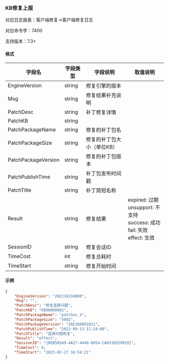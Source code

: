 ### KB修复上报

对应日志报表：客户端修复->客户端修复日志

对应命令字：7400

支持版本：7.3+

#### 格式

| 字段名 | 字段类型 | 字段说明 | 取值说明 |
| --- | --- | --- | --- |
| EngineVersion | string | 修复引擎的版本 | |
| Msg | string | 修复结果补充说明 | |
| PatchDesc | string | 补丁修复详情 | |
| PatchKB | string |  | |
| PatchPackageName | string | 修复的补丁包名 | |
| PatchPackageSize | string | 修复的补丁包大小（单位KB） | |
| PatchPackageVersion | string | 修复的补丁包版本 | |
| PatchPublishTime | string | 补丁包发布时间戳 | |
| PatchTitle | string | 补丁简短名称 | |
| Result | string | 修复结果 | expired: 过期<br /> unsupport: 不支持<br /> success: 成功<br /> fail: 失败<br /> effect: 生效<br /> |
| SessionID | string | 修复会话ID | |
| TimeCost | int | 修复总耗时 | |
| TimeStart | string | 修复开始时间 | |

#### 示例

```json
{
    "EngineVersion": "202210110000",
    "Msg": "",
    "PatchDesc": "修复蓝屏问题",
    "PatchKB": "KB00000002",
    "PatchPackageName": "patches_4",
    "PatchPackageSize": "5602",
    "PatchPackageVersion": "202209091031",
    "PatchPublishTime": "2022-09-13 11:24:00",
    "PatchTitle": "蓝屏问题修复",
    "Result": "effect",
    "SessionID": "{BEB505A9-4A27-4440-8054-CA031D5EFB19}",
    "TimeCost": 0,
    "TimeStart": "2023-02-27 16:54:21"
}
```